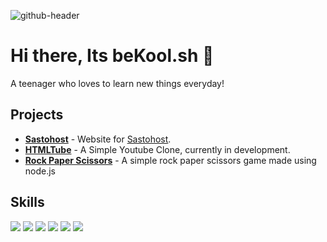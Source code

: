 ![github-header](https://github.com/beKoool/bekoool/assets/76424367/9dfa1a44-2300-4676-a480-17e2a4bb1b21)

# Hi there, Its beKool.sh 👋

A teenager who loves to learn new things everyday!

## Projects

+ **[Sastohost](https://bekoool.github.io/sastohost/)** - Website for [Sastohost](https://sastohost.net).
+ **[HTMLTube](https://htmltube.netlify.app/)** - A Simple Youtube Clone, currently in development.
+ **[Rock Paper Scissors](https://github.com/beKoool/Rock-Paper-Scissors)** - A simple rock paper scissors game made using node.js

## Skills

<img src = "https://img.shields.io/badge/-UNITY-000000?logo=unity&logoColor=fff"> <img src = "https://img.shields.io/badge/-figma-red?logo=figma&logoColor=white&black"> <img src = "https://img.shields.io/badge/-JAVASCRIPT-grey?logo=javascript"> <img src = "https://img.shields.io/badge/-BLENDER-F5792A?logo=blender&logoColor=fff">  <img src = "https://img.shields.io/badge/-HTML-e34f26?logo=html5&logoColor=fff"> ![](https://dcbadge.vercel.app/api/shield/778832929186906123?style=flat)

<!-- <img src = "https://img.shields.io/badge/-UNITY-000000?logo=unity&logoColor=fff&style=for-the-badge"> <img src = "https://img.shields.io/badge/-figma-red?logo=figma&logoColor=white&black&style=for-the-badge"> <img src = "https://img.shields.io/badge/-JAVASCRIPT-yellow?style=for-the-badge"> <img src = "https://img.shields.io/badge/-BLENDER-F5792A?logo=blender&logoColor=fff&style=for-the-badge">  <img src = "https://img.shields.io/badge/-HTML-e34f26?logo=html5&logoColor=fff&style=for-the-badge"> ![](https://dcbadge.vercel.app/api/shield/778832929186906123?style=for-the-badge) -->


<!-- ![Github Stats](https://github-readme-stats.vercel.app/api?username=TheCoolGDev&hide_border=true&show_icons=true&theme=onedark)  -->
<!-- [![GitHub Streak](http://github-readme-streak-stats.herokuapp.com?user=TheCoolGDev&theme=onedark&hide_border=true&date_format=M%20j%5B%2C%20Y%5D)](https://git.io/streak-stats) -->
<!-- [![GitHub Streak](https://streak-stats.demolab.com?user=bekoool&theme=github-dark-blue&hide_border=true&date_format=j%20M%5B%20Y%5D)](https://git.io/streak-stats) -->
<!-- 
[![@thecooldev's Holopin board](https://holopin.io/api/user/board?user=thecooldev)](https://holopin.io/@thecooldev)
 -->





